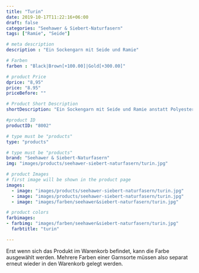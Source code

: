 ```yaml
---
title: "Turin"
date: 2019-10-17T11:22:16+06:00
draft: false
categories: "Seehawer & Siebert-Naturfasern"
tags: ["Ramie", "Seide"]

# meta description
description : "Ein Sockengarn mit Seide und Ramie"

# Farben
farben : "Black|Brown[+100.00]|Gold[+300.00]"

# product Price
dprice: "8,95"
price: "8.95"
priceBefore: ""

# Product Short Description
shortDescription: "Ein Sockengarn mit Seide und Ramie anstatt Polyesterbeimischung"

#product ID
productID: "8002"

# type must be "products"
type: "products"

# type must be "products"
brand: "Seehawer & Siebert-Naturfasern"
img: "images/products/seehawer-siebert-naturfasern/turin.jpg"   

# product Images
# first image will be shown in the product page
images:
  - image: "images/products/seehawer-siebert-naturfasern/turin.jpg"
  - image: "images/products/seehawer-siebert-naturfasern/turin.jpg"
  - image: "images/farben/seehawer&siebert-naturfasern/turin.jpg"

# product colors
farbimages:
- farbimg: "images/farben/seehawer&siebert-naturfasern/turin.jpg"	
  farbtitle: "turin"

---
```


Erst wenn sich das Produkt im Warenkorb befindet, kann die Farbe ausgewählt werden.
Mehrere Farben einer Garnsorte müssen also separat erneut wieder in den Warenkorb gelegt werden.
